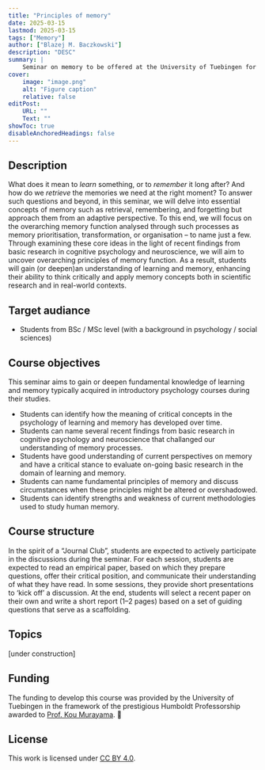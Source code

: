 ```yaml
---
title: "Principles of memory" 
date: 2025-03-15
lastmod: 2025-03-15
tags: ["Memory"]
author: ["Blazej M. Baczkowski"]
description: "DESC" 
summary: |
    Seminar on memory to be offered at the University of Tuebingen for students of the Hector Research Institute of Education Sciences and Psychology (and beyond).
cover:
    image: "image.png"
    alt: "Figure caption"
    relative: false
editPost:
    URL: ""
    Text: ""
showToc: true
disableAnchoredHeadings: false
---
```


## Description

What does it mean to *learn* something, or to *remember* it long after? And how do we *retrieve* the memories we need at the right moment? To answer such questions and beyond, in this seminar, we will delve into essential concepts of memory such as retrieval, remembering, and forgetting but approach them from an adaptive perspective. To this end, we will focus on the overarching memory function analysed through such processes as memory prioritisation, transformation, or organisation – to name just a few. Through examining these core ideas in the light of recent findings from basic research in cognitive psychology and neuroscience, we will aim to uncover overarching principles of memory function. As a result, students will gain (or deepen)an understanding of learning and memory, enhancing their ability to think critically and apply memory concepts both in scientific research and in real-world contexts.


## Target audiance

- Students from BSc / MSc level (with a background in psychology / social sciences)

## Course objectives

This seminar aims to gain or deepen fundamental knowledge of learning and memory typically acquired in introductory psychology courses during their studies.
-	Students can identify how the meaning of critical concepts in the psychology of learning and memory has developed over time. 
-	Students can name several recent findings from basic research in cognitive psychology and neuroscience that challanged our understanding of memory processes.
-	Students have good understanding of current perspectives on memory and have a critical stance to evaluate on-going basic research in the domain of learning and memory.
-	Students can name fundamental principles of memory and discuss circumstances when these principles might be altered or overshadowed.
-	Students can identify strengths and weakness of current methodologies used to study human memory.

## Course structure

In the spirit of a “Journal Club”, students are expected to actively participate in the discussions during the seminar. For each session, students are expected to read an empirical paper, based on which they prepare questions, offer their critical position, and communicate their understanding of what they have read. In some sessions, they provide short presentations to ‘kick off’ a discussion. At the end, students will select a recent paper on their own and write a short report (1–2 pages) based on a set of guiding questions that serve as a scaffolding.

## Topics

[under construction]

## Funding

The funding to develop this course was provided by the University of Tuebingen in the framework of the prestigious Humboldt Professorship awarded to [Prof. Kou Murayama](https://motivationsciencelab.com/). &#128075;

## License 

This work is licensed under [CC BY 4.0](https://creativecommons.org/licenses/by/4.0/?ref=chooser-v1).